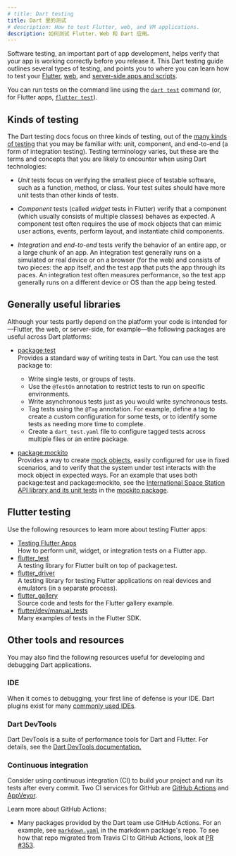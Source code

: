 ```yaml
---
# title: Dart testing
title: Dart 里的测试
# description: How to test Flutter, web, and VM applications.
description: 如何测试 Flutter、Web 和 Dart 应用。
---
```


Software testing, an important part of app development, helps verify that
your app is working correctly before you release it.
This Dart testing guide outlines several types of testing, and points
you to where you can learn how to test your
[Flutter]({{site.flutter}}), [web](/web),
and [server-side apps and scripts](/server).

You can run tests on the command line
using the [`dart test`][] command
(or, for Flutter apps, [`flutter test`][]).

[`dart test`]: /tools/dart-test
[`flutter test`]: {{site.flutter-docs}}/reference/flutter-cli

## Kinds of testing

The Dart testing docs focus on three kinds of testing, out of the
[many kinds of testing](https://en.wikipedia.org/wiki/Software_testing)
that you may be familiar with: unit, component, and end-to-end
(a form of integration testing). Testing terminology varies,
but these are the terms and concepts that you are likely to
encounter when using Dart technologies:

* _Unit_ tests focus on verifying the smallest piece of testable
  software, such as a function, method, or class. Your test suites
  should have more unit tests than other kinds of tests.

* _Component_ tests (called _widget_ tests in Flutter)
  verify that a component (which usually consists of multiple classes)
  behaves as expected.
  A component test often requires the use of mock objects
  that can mimic user actions, events, perform layout,
  and instantiate child components.

* _Integration_ and _end-to-end_ tests verify the behavior of
  an entire app, or a large chunk of an app. An integration test
  generally runs on a simulated or real device
  or on a browser (for the web) and consists of two pieces:
  the app itself, and the test app that puts
  the app through its paces. An integration test often measures performance,
  so the test app generally runs on a different device or OS
  than the app being tested.

## Generally useful libraries

Although your tests partly depend on the platform your code is intended
for—Flutter, the web, or server-side, for example—the
following packages are useful across Dart platforms:

* [package:test]({{site.pub-pkg}}/test)<br>
  Provides a standard way of writing tests in Dart. You can use the test
  package to:
    * Write single tests, or groups of tests.
    * Use the `@TestOn` annotation to restrict tests to run on
      specific environments.
    * Write asynchronous tests just as you would write synchronous
      tests.
    * Tag tests using the `@Tag` annotation. For example, define a tag to
      create a custom configuration for some tests, or to identify some tests
      as needing more time to complete.
    * Create a `dart_test.yaml` file to configure tagged tests across
      multiple files or an entire package.


* [package:mockito]({{site.pub-pkg}}/mockito)<br>
  Provides a way to create
  [mock objects,](https://en.wikipedia.org/wiki/Mock_object)
  easily configured for use in fixed scenarios, and to verify
  that the system under test interacts with the mock object in
  expected ways.
  For an example that uses both package:test and package:mockito,
  see the [International Space Station API library and its unit
  tests]({{site.repo.dart.org}}/mockito/tree/master/example/iss)
  in the [mockito package]({{site.repo.dart.org}}/mockito).

## Flutter testing

Use the following resources to learn more about testing Flutter apps:

* [Testing Flutter Apps]({{site.flutter-docs}}/testing)<br>
  How to perform unit, widget, or integration tests on a Flutter app.
* [flutter_test]({{site.flutter-api}}/flutter/flutter_test/flutter_test-library.html)<br>
  A testing library for Flutter built on top of package:test.
* [flutter_driver]({{site.flutter-api}}/flutter/flutter_driver/flutter_driver-library.html)<br>
  A testing library for testing Flutter applications on real devices and
  emulators (in a separate process).
* [flutter_gallery](https://github.com/flutter/gallery)<br>
  Source code and tests for the Flutter gallery example.
* [flutter/dev/manual_tests](https://github.com/flutter/flutter/tree/master/dev/manual_tests)<br>
  Many examples of tests in the Flutter SDK.

## Other tools and resources

You may also find the following resources useful for developing and
debugging Dart applications.

### IDE

When it comes to debugging, your first line of defense is your IDE.
Dart plugins exist for many [commonly used IDEs](/tools#editors).

### Dart DevTools

Dart DevTools is a suite of performance tools for Dart and Flutter.
For details, see the
[Dart DevTools documentation.](/tools/dart-devtools)


### Continuous integration

Consider using continuous integration (CI) to build your project
and run its tests after every commit. Two CI services for GitHub are
[GitHub Actions](https://github.com/features/actions) and
[AppVeyor](https://www.appveyor.com/).

Learn more about GitHub Actions:

* Many packages provided by the Dart team use GitHub Actions.
  For an example, see
  [`markdown.yaml`][markdown-ci] in the markdown package's repo.
  To see how that repo migrated from Travis CI to GitHub Actions,
  look at [PR #353]({{site.repo.dart.org}}/markdown/pull/353).

[markdown-ci]: {{site.repo.dart.org}}/tools/blob/main/.github/workflows/markdown.yaml
